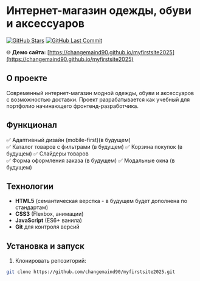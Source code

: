 # Интернет-магазин одежды, обуви и аксессуаров

[![GitHub Stars](https://img.shields.io/github/stars/changemaind90/myfirstsite2025?style=social)](https://github.com/changemaind90/myfirstsite2025)
[![GitHub Last Commit](https://img.shields.io/github/last-commit/changemaind90/myfirstsite2025)](https://github.com/changemaind90/myfirstsite2025/commits/main)

🌐 **Демо сайта:** [https://changemaind90.github.io/myfirstsite2025](https://changemaind90.github.io/myfirstsite2025)

## О проекте

Современный интернет-магазин модной одежды, обуви и аксессуаров с возможностью доставки. Проект разрабатывается как учебный для портфолио начинающего фронтенд-разработчика.

## Функционал

✅ Адаптивный дизайн (mobile-first)(в будущем)  
✅ Каталог товаров с фильтрами  (в будущем)
✅ Корзина покупок  (в будущем)
✅ Слайдеры товаров  
✅ Форма оформления заказа  (в будущем)
✅ Модальные окна  (в будущем)

## Технологии

- **HTML5** (семантическая верстка - в будущем будет дополнена по стандартам)
- **CSS3** (Flexbox, анимации)
- **JavaScript** (ES6+ ванила)
- **Git** для контроля версий

## Установка и запуск

1. Клонировать репозиторий:
```bash
git clone https://github.com/changemaind90/myfirstsite2025.git
